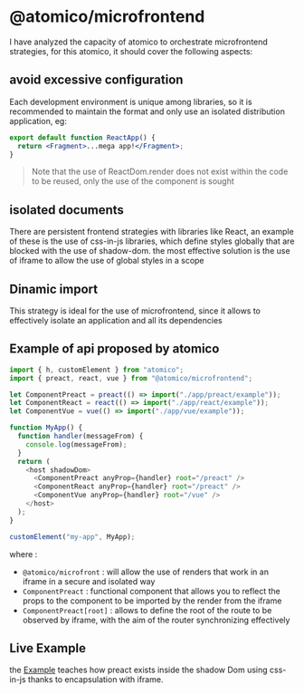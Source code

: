 # @atomico/microfrontend

I have analyzed the capacity of atomico to orchestrate microfrontend strategies, for this atomico, it should cover the following aspects:

## avoid excessive configuration

Each development environment is unique among libraries, so it is recommended to maintain the format and only use an isolated distribution application, eg:

```jsx
export default function ReactApp() {
  return <Fragment>...mega app!</Fragment>;
}
```

> Note that the use of ReactDom.render does not exist within the code to be reused, only the use of the component is sought

## isolated documents

There are persistent frontend strategies with libraries like React, an example of these is the use of css-in-js libraries, which define styles globally that are blocked with the use of shadow-dom. the most effective solution is the use of iframe to allow the use of global styles in a scope

## Dinamic import

This strategy is ideal for the use of microfrontend, since it allows to effectively isolate an application and all its dependencies

## Example of api proposed by atomico

```js
import { h, customElement } from "atomico";
import { preact, react, vue } from "@atomico/microfrontend";

let ComponentPreact = preact(() => import("./app/preact/example"));
let ComponentReact = react(() => import("./app/react/example"));
let ComponentVue = vue(() => import("./app/vue/example"));

function MyApp() {
  function handler(messageFrom) {
    console.log(messageFrom);
  }
  return (
    <host shadowDom>
      <ComponentPreact anyProp={handler} root="/preact" />
      <ComponentReact anyProp={handler} root="/preact" />
      <ComponentVue anyProp={handler} root="/vue" />
    </host>
  );
}

customElement("my-app", MyApp);
```

where :

- `@atomico/microfront` : will allow the use of renders that work in an iframe in a secure and isolated way
- `ComponentPreact` : functional component that allows you to reflect the props to the component to be imported by the render from the iframe
- `ComponentPreact[root]` : allows to define the root of the route to be observed by iframe, with the aim of the router synchronizing effectively

## Live Example

the [Example](https://uppercod.github.io/microfrontend/dist/) teaches how preact exists inside the shadow Dom using css-in-js thanks to encapsulation with iframe.
